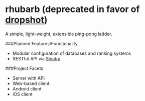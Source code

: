 rhubarb (deprecated in favor of [dropshot](https://github.com/dropshot/dropshot-server))
=======

A simple, light-weight, extensible ping-pong ladder.

###Planned Features/Functionality

* Modular configuration of databases and ranking systems
* RESTful API via [Sinatra](http://www.sinatrarb.com/).

###Project Facets

* Server with API
* Web-based client
* Android client
* iOS client
